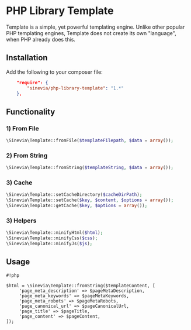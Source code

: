 # PHP Library Template

Template is a simple, yet powerful templating engine. Unlike other popular PHP templating engines, Template does not create its own "language", when PHP already does this.

## Installation ##

Add the following to your composer file:

```json
    "require": {
        "sinevia/php-library-template": "1.*"
    },
```

## Functionality ##

### 1) From File ###

```php
\Sinevia\Template::fromFile($templateFilepath, $data = array());
```

### 2) From String ###

```php
\Sinevia\Template::fromString($templateString, $data = array());
```

### 3) Cache ###

```php
\Sinevia\Template::setCacheDirectory($cacheDirPath);
\Sinevia\Template::setCache($key, $content, $options = array());
\Sinevia\Template::getCache($key, $options = array());
```
### 3) Helpers ###

```php
\Sinevia\Template::minifyHtml($html);
\Sinevia\Template::minifyCss($css);
\Sinevia\Template::minifyJs($js);
```


## Usage ##

```
#!php

$html = \Sinevia\Template::fromString($templateContent, [
     'page_meta_description' => $pageMetaDescription,
     'page_meta_keywords' => $pageMetaKeywords,
     'page_meta_robots' => $pageMetaRobots,
     'page_canonical_url' => $pageCanonicalUrl,
     'page_title' => $pageTitle,
     'page_content' => $pageContent,
]);
```
